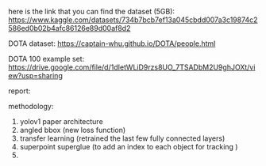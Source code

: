 here is the link that you can find the dataset (5GB):
https://www.kaggle.com/datasets/734b7bcb7ef13a045cbdd007a3c19874c2586ed0b02b4afc86126e89d00af8d2

DOTA dataset: https://captain-whu.github.io/DOTA/people.html

DOTA 100 example set: https://drive.google.com/file/d/1dIetWLiD9rzs8UO_7TSADbM2U9ghJOXt/view?usp=sharing



report:

methodology:
  1. yolov1 paper architecture 
  2. angled bbox (new loss function) 
  3. transfer learning (retrained the last few fully connected layers)
  4. superpoint superglue (to add an index to each object for tracking )
  5. 
